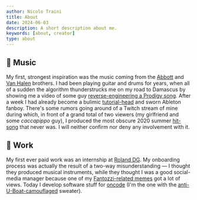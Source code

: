 ```yaml
---
author: Nicolo Traini
title: About
date: 2024-06-03
description: A short description about me.
keywords: [about, creator]
type: about
---
```


## 🎹 Music

My first, strongest inspiration was the music coming from the [Abbott](https://www.youtube.com/watch?v=NY4pKdA1SnE)
and [Van Halen](https://www.youtube.com/watch?v=MsehEPyyXVQ) brothers. I had been playing guitar and drums for years,
when all of a sudden the algorithm thunderstrucks me on my road to Damascus by showing me a video of some guy 
[reverse-engineering a Prodigy song](https://www.youtube.com/watch?v=eU5Dn-WaElI). After a week I had already
become a bulimic [tutorial-head](https://www.youtube.com/watch?v=NWvaxzI1vG4&pp=ygUYbXIgYmlsbCBhYmxldG9uIHR1dG9yaWFs)
and sworn Ableton fanboy.
There's some rumors going around of a Twitch stream of mine during which, in front of a grand total of two viewers
(my girlfriend and some *caccapippo* guy), I produced the most obscure 2020 summer [hit-song](https://soundcloud.com/freestingo/noclassnomanners) that never was. I will neither confirm nor deny any involvement with it.

## 👷 Work

My first ever paid work was an internship at [Roland DG](https://www.rolanddg.eu/it).
My onboarding process was actually the result of a two-way misunderstanding — I thought they produced musical
instruments, while they thought I was a good social-media manager because one of my 
[Fantozzi-related memes](https://www.youtube.com/watch?v=cFSpNYvDGAg) got a lot of views.
Today I develop software stuff for [oncode](https://oncode.it/people/) (I'm the one with the [anti-U-Boat-camouflaged](https://www.theshipyardblog.com/razzle-dazzle-when-british-artists-fought-german-u-boats/) sweater).